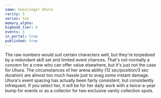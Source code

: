 ```yaml
---
name: Gunslinger Uhura
rarity: 5
series: tos
memory_alpha:
bigbook_tier: 6
events: 5
in_portal: true
published: true
---
```


The raw numbers would suit certain characters well, but they're torpedoed by a redundant skill set and limited event chances. That's not normally a concern for a crew who can offer value elsewhere, but it's just not the case for Uhura. The circumstances of her arena ability (12 sec/position/3 sec duration) are almost too much hassle just to snag some instant damage. Uhura's event spacing has actually been fairly consistent, but consistently infrequent. If you select her, it will be for her daily work with a twice-a-year bump for events or as a collector for two exclusive vanity collection spots.
